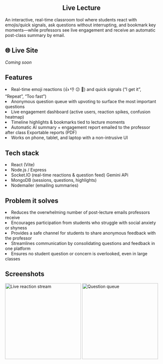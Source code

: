 <h2 align="center"> Live Lecture </h2>  
An interactive, real-time classroom tool where students react with emojis/quick signals, ask questions without interrupting, and bookmark key moments—while professors see live engagement and receive an automatic post-class summary by email.

## 🌐 Live Site

_Coming soon_

## Features

<li> Real-time emoji reactions (👍 👎 😕 🤯) and quick signals (“I get it”, “Repeat”, “Too fast”) </li>  
<li> Anonymous question queue with upvoting to surface the most important questions </li>  
<li> Live engagement dashboard (active users, reaction spikes, confusion heatmap) </li>  
<li> Timeline highlights & bookmarks tied to lecture moments </li>  
<li> Automatic AI summary + engagement report emailed to the professor after class  Exportable reports (PDF) </li>
<li> Works on phone, tablet, and laptop with a non-intrusive UI </li>

## Tech stack

<li> React (Vite) </li>  
<li> Node.js / Express </li>  
<li> Socket.IO (real-time reactions & question feed) </<li>  Gemini APi</li>
<li> MongoDB (sessions, questions, highlights) </li>  
<li> Nodemailer (emailing summaries) </li>

## Problem it solves

<li>Reduces the overwhelming number of post-lecture emails professors receive</li> <li>Encourages participation from students who struggle with social anxiety or shyness</li> <li>Provides a safe channel for students to share anonymous feedback with the professor</li> <li>Streamlines communication by consolidating questions and feedback in one platform</li> <li>Ensures no student question or concern is overlooked, even in large classes</li>

## Screenshots

<div>
<img width="250" alt="Live reaction stream" src="https://via.placeholder.com/250?text=Live+Reactions" />  
<img width="250" alt="Question queue" src="https://via.placeholder.com/250?text=Question+Queue" />  
</div>
